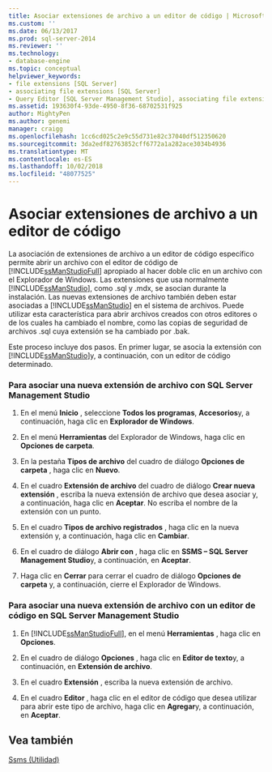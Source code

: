 ```yaml
---
title: Asociar extensiones de archivo a un editor de código | Microsoft Docs
ms.custom: ''
ms.date: 06/13/2017
ms.prod: sql-server-2014
ms.reviewer: ''
ms.technology:
- database-engine
ms.topic: conceptual
helpviewer_keywords:
- file extensions [SQL Server]
- associating file extensions [SQL Server]
- Query Editor [SQL Server Management Studio], associating file extensions
ms.assetid: 193630f4-93de-4950-8f36-68702531f925
author: MightyPen
ms.author: genemi
manager: craigg
ms.openlocfilehash: 1cc6cd025c2e9c55d731e82c37040df512350620
ms.sourcegitcommit: 3da2edf82763852cff6772a1a282ace3034b4936
ms.translationtype: MT
ms.contentlocale: es-ES
ms.lasthandoff: 10/02/2018
ms.locfileid: "48077525"
---
```

# <a name="associate-file-extensions-to-a-code-editor"></a>Asociar extensiones de archivo a un editor de código
  La asociación de extensiones de archivo a un editor de código específico permite abrir un archivo con el editor de código de [!INCLUDE[ssManStudioFull](../../includes/ssmanstudiofull-md.md)] apropiado al hacer doble clic en un archivo con el Explorador de Windows. Las extensiones que usa normalmente [!INCLUDE[ssManStudio](../../includes/ssmanstudio-md.md)], como .sql y .mdx, se asocian durante la instalación. Las nuevas extensiones de archivo también deben estar asociadas a [!INCLUDE[ssManStudio](../../includes/ssmanstudio-md.md)] en el sistema de archivos. Puede utilizar esta característica para abrir archivos creados con otros editores o de los cuales ha cambiado el nombre, como las copias de seguridad de archivos .sql cuya extensión se ha cambiado por .bak.  
  
 Este proceso incluye dos pasos. En primer lugar, se asocia la extensión con [!INCLUDE[ssManStudio](../../includes/ssmanstudio-md.md)]y, a continuación, con un editor de código determinado.  
  
### <a name="to-associate-a-new-file-extension-with-sql-server-management-studio"></a>Para asociar una nueva extensión de archivo con SQL Server Management Studio  
  
1.  En el menú **Inicio** , seleccione **Todos los programas**, **Accesorios**y, a continuación, haga clic en **Explorador de Windows**.  
  
2.  En el menú **Herramientas** del Explorador de Windows, haga clic en **Opciones de carpeta**.  
  
3.  En la pestaña **Tipos de archivo** del cuadro de diálogo **Opciones de carpeta** , haga clic en **Nuevo**.  
  
4.  En el cuadro **Extensión de archivo** del cuadro de diálogo **Crear nueva extensión** , escriba la nueva extensión de archivo que desea asociar y, a continuación, haga clic en **Aceptar**. No escriba el nombre de la extensión con un punto.  
  
5.  En el cuadro **Tipos de archivo registrados** , haga clic en la nueva extensión y, a continuación, haga clic en **Cambiar**.  
  
6.  En el cuadro de diálogo **Abrir con** , haga clic en **SSMS – SQL Server Management Studio**y, a continuación, en **Aceptar**.  
  
7.  Haga clic en **Cerrar** para cerrar el cuadro de diálogo **Opciones de carpeta** y, a continuación, cierre el Explorador de Windows.  
  
### <a name="to-associate-a-new-file-extension-with-a-code-editor-in-sql-server-management-studio"></a>Para asociar una nueva extensión de archivo con un editor de código en SQL Server Management Studio  
  
1.  En [!INCLUDE[ssManStudioFull](../../includes/ssmanstudiofull-md.md)], en el menú **Herramientas** , haga clic en **Opciones**.  
  
2.  En el cuadro de diálogo **Opciones** , haga clic en **Editor de texto**y, a continuación, en **Extensión de archivo**.  
  
3.  En el cuadro **Extensión** , escriba la nueva extensión de archivo.  
  
4.  En el cuadro **Editor** , haga clic en el editor de código que desea utilizar para abrir este tipo de archivo, haga clic en **Agregar**y, a continuación, en **Aceptar**.  
  
## <a name="see-also"></a>Vea también  
 [Ssms (Utilidad)](../../ssms/ssms-utility.md)  
  
  
